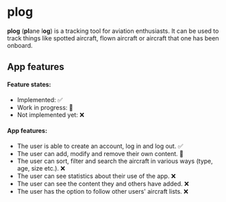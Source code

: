 # plog
**plog** (**pl**ane l**og**) is a tracking tool for aviation enthusiasts. It can be used to track things like spotted aircraft, flown aircraft or aircraft that one has been onboard.

## App features

#### Feature states:
- Implemented: ✅
- Work in progress: 🚧
- Not implemented yet: ❌

#### App features:
- The user is able to create an account, log in and log out. ✅
- The user can add, modify and remove their own content. 🚧
- The user can sort, filter and search the aircraft in various ways (type, age, size etc.). ❌
- The user can see statistics about their use of the app. ❌
- The user can see the content they and others have added. ❌
- The user has the option to follow other users' aircraft lists. ❌